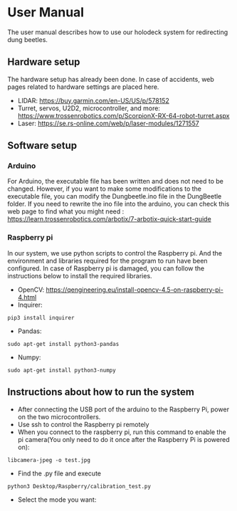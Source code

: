 # User Manual

The user manual describes how to use our holodeck system for redirecting dung beetles.

## Hardware setup
The hardware setup has already been done. In case of accidents, web pages related to hardware settings are placed here.
- LIDAR: https://buy.garmin.com/en-US/US/p/578152
- Turret, servos, U2D2, microcontroller, and more: https://www.trossenrobotics.com/p/ScorpionX-RX-64-robot-turret.aspx
- Laser: https://se.rs-online.com/web/p/laser-modules/1271557

## Software setup
### Arduino
For Arduino, the executable file has been written and does not need to be changed. However, if you want to make some modifications to the executable file, you can modify the Dungbeetle.ino file in the DungBeetle folder. If you need to rewrite the ino file into the arduino, you can check this web page to find what you might need : https://learn.trossenrobotics.com/arbotix/7-arbotix-quick-start-guide
### Raspberry pi
In our system, we use python scripts to control the Raspberry pi. And the environment and libraries required for the program to run have been configured. In case of Raspberry pi is damaged, you can follow the instructions below to install the required libraries.
- OpenCV: https://qengineering.eu/install-opencv-4.5-on-raspberry-pi-4.html
- Inquirer: 
```
pip3 install inquirer
```
- Pandas:
```
sudo apt-get install python3-pandas
```
- Numpy:
```
sudo apt-get install python3-numpy
```
## Instructions about how to run the system
- After connecting the USB port of the arduino to the Raspberry Pi, power on the two microcontrollers.
- Use ssh to control the Raspberry pi remotely
- When you connect to the raspberry pi, run this command to enable the pi camera(You only need to do it once after the Raspberry Pi is powered on):
```
libcamera-jpeg -o test.jpg
```
- Find the .py file and execute
```
python3 Desktop/Raspberry/calibration_test.py
```
- Select the mode you want:








